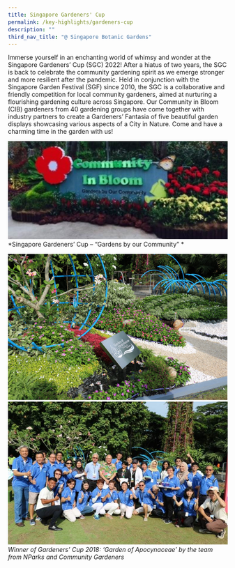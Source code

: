 ```yaml
---
title: Singapore Gardeners' Cup
permalink: /key-highlights/gardeners-cup
description: ""
third_nav_title: "@ Singapore Botanic Gardens"
---
```

Immerse yourself in an enchanting world of whimsy and wonder at the Singapore Gardeners’ Cup (SGC) 2022! After a hiatus of two years, the SGC is back to celebrate the community gardening spirit as we emerge stronger and more resilient after the pandemic. Held in conjunction with the Singapore Garden Festival (SGF) since 2010, the SGC is a collaborative and friendly competition for local community gardeners, aimed at nurturing a flourishing gardening culture across Singapore. Our Community in Bloom (CIB) gardeners from 40 gardening groups have come together with industry partners to create a Gardeners’ Fantasia of five beautiful garden displays showcasing various aspects of a City in Nature. Come and have a charming time in the garden with us!

![Singapore Gardeners Cup](/images/Singapore%20Gardeners%20Cup.jpg)
*Singapore Gardeners’ Cup – “Gardens by our Community” *

![Winner of Gardeners’ Cup 2018: ‘Garden of Apocynaceae’](/images/Garden%20of%20Apocynaceae.png)
![Community Gardeners ](/images/Community%20Gardeners.jpg)
*Winner of Gardeners’ Cup 2018: ‘Garden of Apocynaceae’ by the team from NParks and Community Gardeners*